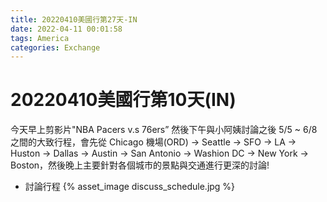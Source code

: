 ```yaml
---
title: 20220410美國行第27天-IN
date: 2022-04-11 00:01:58
tags: America
categories: Exchange
---
```

# 20220410美國行第10天(IN)

今天早上剪影片"NBA Pacers v.s 76ers” 然後下午與小阿姨討論之後 5/5 ~ 6/8 之間的大致行程，會先從 Chicago 機場(ORD) → Seattle → SFO → LA → Huston → Dallas → Austin → San Antonio → Washion DC → New York → Boston，然後晚上主要針對各個城市的景點與交通進行更深的討論!

- 討論行程
 {% asset_image discuss_schedule.jpg %}